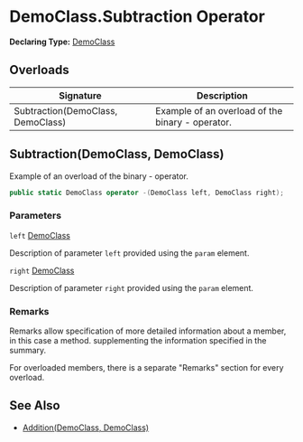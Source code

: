 # DemoClass.Subtraction Operator

**Declaring Type:** [DemoClass](../Type.md)

## Overloads

| Signature                         | Description                                       |
| --------------------------------- | ------------------------------------------------- |
| Subtraction(DemoClass, DemoClass) | Example of an overload of the binary \- operator. |

## Subtraction(DemoClass, DemoClass)

Example of an overload of the binary \- operator.

```csharp
public static DemoClass operator -(DemoClass left, DemoClass right);
```

### Parameters

`left`  [DemoClass](../Type.md)

Description of parameter `left` provided using the `param` element.

`right`  [DemoClass](../Type.md)

Description of parameter `right` provided using the `param` element.

### Remarks

Remarks allow specification of more detailed information about a member, in this case a method. supplementing the information specified in the summary.

For overloaded members, there is a separate "Remarks" section for every overload.

## See Also

- [Addition(DemoClass, DemoClass)](Addition.md)
